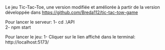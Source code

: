 Le jeu Tic-Tac-Toe, une version modifiée et améliorée à partir de la version développée dans https://github.com/Breda112/tic-tac-tow-game

Pour lancer le serveur:
  1- cd .\API\
  2- npm start

Pour lancer le jeu:
  1- Cliquer sur le lien affiché dans le terminal: http://localhost:5173/

